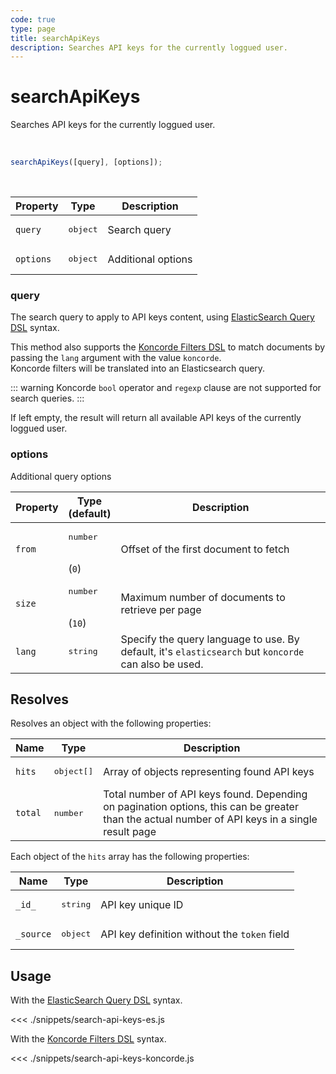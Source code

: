 ```yaml
---
code: true
type: page
title: searchApiKeys
description: Searches API keys for the currently loggued user.
---
```


# searchApiKeys

<SinceBadge version="7.1.0" />

<SinceBadge version="Kuzzle 2.1.0" />

Searches API keys for the currently loggued user.

<br />

```js
searchApiKeys([query], [options]);
```

<br />

| Property | Type | Description |
| --- | --- | --- |
| `query` | <pre>object</pre> | Search query |
| `options` | <pre>object</pre> | Additional options |

### query

The search query to apply to API keys content, using [ElasticSearch Query DSL](https://www.elastic.co/guide/en/elasticsearch/reference/7.3/query-dsl.html) syntax.

<SinceBadge version="7.4.8"/>

This method also supports the [Koncorde Filters DSL](/core/2/api/koncorde-filters-syntax) to match documents by passing the `lang` argument with the value `koncorde`.  
Koncorde filters will be translated into an Elasticsearch query.  

::: warning
Koncorde `bool` operator and `regexp` clause are not supported for search queries.
:::

If left empty, the result will return all available API keys of the currently loggued user.

### options

Additional query options

| Property   | Type<br/>(default)   | Description  |
| ---------- | ------------------ | ------------ |
| `from`     | <pre>number</pre><br/>(`0`)     | Offset of the first document to fetch   |
| `size`     | <pre>number</pre><br/>(`10`)    | Maximum number of documents to retrieve per page     |
| `lang`     | <pre>string</pre>               | Specify the query language to use. By default, it's `elasticsearch` but `koncorde` can also be used. <SinceBadge version="7.4.8"/> |

## Resolves

Resolves an object with the following properties:

| Name      | Type              | Description      |
| --------- | ----------------- | ---------------- |
| `hits`      | <pre>object[]</pre> | Array of objects representing found API keys |
| `total`  | <pre>number</pre> | Total number of API keys found. Depending on pagination options, this can be greater than the actual number of API keys in a single result page |

Each object of the `hits` array has the following properties:

| Name      | Type              | Description      |
| --------- | ----------------- | ---------------- |
| `_id_`      | <pre>string</pre> | API key unique ID |
| `_source`  | <pre>object</pre> | API key definition without the `token` field |


## Usage

With the [ElasticSearch Query DSL](https://www.elastic.co/guide/en/elasticsearch/reference/7.4/query-dsl.html) syntax.

<<< ./snippets/search-api-keys-es.js

With the [Koncorde Filters DSL](/core/2/api/koncorde-filters-syntax) syntax.

<<< ./snippets/search-api-keys-koncorde.js
